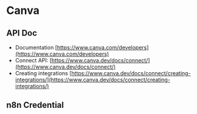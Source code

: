 # Canva

## API Doc

- Documentation [https://www.canva.com/developers](https://www.canva.com/developers)
- Connect API: [https://www.canva.dev/docs/connect/](https://www.canva.dev/docs/connect/)
- Creating integrations [https://www.canva.dev/docs/connect/creating-integrations/](https://www.canva.dev/docs/connect/creating-integrations/)

## n8n Credential
